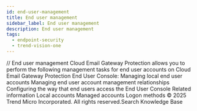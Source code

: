 ```yaml
---
id: end-user-management
title: End user management
sidebar_label: End user management
description: End user management
tags:
  - endpoint-security
  - trend-vision-one
---
```


/*<![CDATA[*/ $('#title').html($('meta[name=map-description]').attr('content')); /*]]>*/ End user management Cloud Email Gateway Protection allows you to perform the following management tasks for end user accounts on Cloud Email Gateway Protection End User Console: Managing local end user accounts Managing end user account management relationships Configuring the way that end users access the End User Console Related information Local accounts Managed accounts Logon methods © 2025 Trend Micro Incorporated. All rights reserved.Search Knowledge Base
